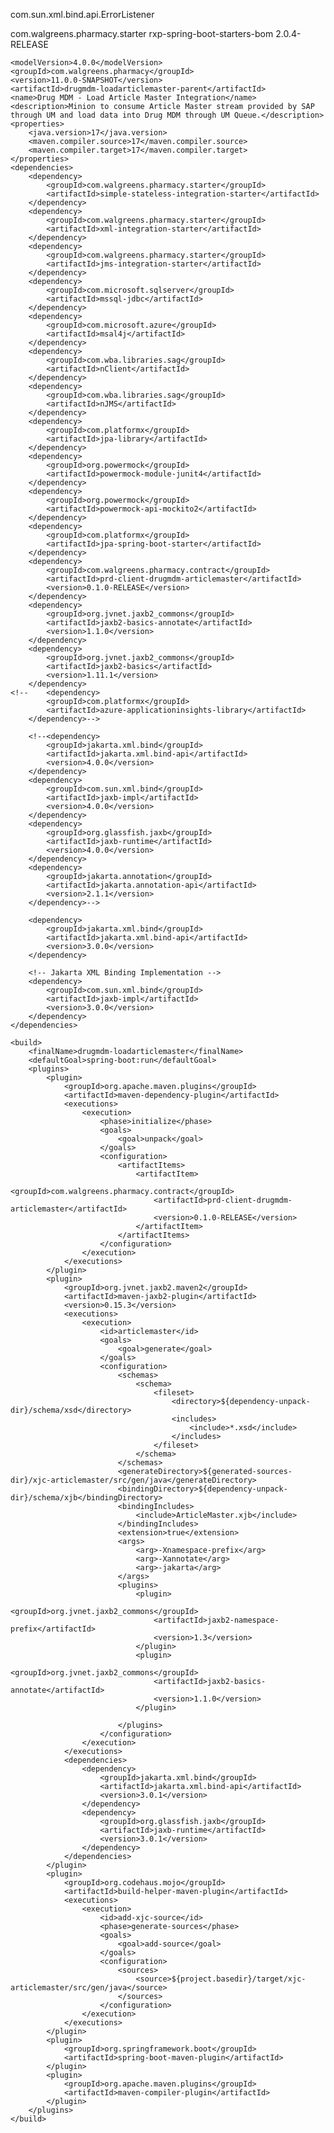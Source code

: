 com.sun.xml.bind.api.ErrorListener


<?xml version="1.0" encoding="UTF-8"?>
<project xmlns="http://maven.apache.org/POM/4.0.0" xmlns:xsi="http://www.w3.org/2001/XMLSchema-instance" xsi:schemaLocation="http://maven.apache.org/POM/4.0.0 http://maven.apache.org/xsd/maven-4.0.0.xsd">
	<parent>
		<groupId>com.walgreens.pharmacy.starter</groupId>
		<artifactId>rxp-spring-boot-starters-bom</artifactId>
		<version>2.0.4-RELEASE</version>
	</parent>

	<modelVersion>4.0.0</modelVersion>
	<groupId>com.walgreens.pharmacy</groupId>
	<version>11.0.0-SNAPSHOT</version>
	<artifactId>drugmdm-loadarticlemaster-parent</artifactId>
	<name>Drug MDM - Load Article Master Integration</name>
	<description>Minion to consume Article Master stream provided by SAP through UM and load data into Drug MDM through UM Queue.</description>
	<properties>
		<java.version>17</java.version>
		<maven.compiler.source>17</maven.compiler.source>
		<maven.compiler.target>17</maven.compiler.target>
	</properties>
	<dependencies>
		<dependency>
			<groupId>com.walgreens.pharmacy.starter</groupId>
			<artifactId>simple-stateless-integration-starter</artifactId>
		</dependency>
		<dependency>
			<groupId>com.walgreens.pharmacy.starter</groupId>
			<artifactId>xml-integration-starter</artifactId>
		</dependency>
		<dependency>
			<groupId>com.walgreens.pharmacy.starter</groupId>
			<artifactId>jms-integration-starter</artifactId>
		</dependency>
		<dependency>
			<groupId>com.microsoft.sqlserver</groupId>
			<artifactId>mssql-jdbc</artifactId>
		</dependency>
		<dependency>
			<groupId>com.microsoft.azure</groupId>
			<artifactId>msal4j</artifactId>
		</dependency>
		<dependency>
			<groupId>com.wba.libraries.sag</groupId>
			<artifactId>nClient</artifactId>
		</dependency>
		<dependency>
			<groupId>com.wba.libraries.sag</groupId>
			<artifactId>nJMS</artifactId>
		</dependency>
		<dependency>
			<groupId>com.platformx</groupId>
			<artifactId>jpa-library</artifactId>
		</dependency>
		<dependency>
			<groupId>org.powermock</groupId>
			<artifactId>powermock-module-junit4</artifactId>
		</dependency>
		<dependency>
			<groupId>org.powermock</groupId>
			<artifactId>powermock-api-mockito2</artifactId>
		</dependency>
		<dependency>
			<groupId>com.platformx</groupId>
			<artifactId>jpa-spring-boot-starter</artifactId>
		</dependency>
		<dependency>
			<groupId>com.walgreens.pharmacy.contract</groupId>
			<artifactId>prd-client-drugmdm-articlemaster</artifactId>
			<version>0.1.0-RELEASE</version>
		</dependency>
		<dependency>
			<groupId>org.jvnet.jaxb2_commons</groupId>
			<artifactId>jaxb2-basics-annotate</artifactId>
			<version>1.1.0</version>
		</dependency>
		<dependency>
			<groupId>org.jvnet.jaxb2_commons</groupId>
			<artifactId>jaxb2-basics</artifactId>
			<version>1.11.1</version>
		</dependency>
	<!--	<dependency>
			<groupId>com.platformx</groupId>
			<artifactId>azure-applicationinsights-library</artifactId>
		</dependency>-->

		<!--<dependency>
			<groupId>jakarta.xml.bind</groupId>
			<artifactId>jakarta.xml.bind-api</artifactId>
			<version>4.0.0</version>
		</dependency>
		<dependency>
			<groupId>com.sun.xml.bind</groupId>
			<artifactId>jaxb-impl</artifactId>
			<version>4.0.0</version>
		</dependency>
		<dependency>
			<groupId>org.glassfish.jaxb</groupId>
			<artifactId>jaxb-runtime</artifactId>
			<version>4.0.0</version>
		</dependency>
		<dependency>
			<groupId>jakarta.annotation</groupId>
			<artifactId>jakarta.annotation-api</artifactId>
			<version>2.1.1</version>
		</dependency>-->

		<dependency>
			<groupId>jakarta.xml.bind</groupId>
			<artifactId>jakarta.xml.bind-api</artifactId>
			<version>3.0.0</version>
		</dependency>

		<!-- Jakarta XML Binding Implementation -->
		<dependency>
			<groupId>com.sun.xml.bind</groupId>
			<artifactId>jaxb-impl</artifactId>
			<version>3.0.0</version>
		</dependency>
	</dependencies>
	
	<build>
		<finalName>drugmdm-loadarticlemaster</finalName>
		<defaultGoal>spring-boot:run</defaultGoal>
		<plugins>
			<plugin>
				<groupId>org.apache.maven.plugins</groupId>
				<artifactId>maven-dependency-plugin</artifactId>
				<executions>
					<execution>
						<phase>initialize</phase>
						<goals>
							<goal>unpack</goal>
						</goals>
						<configuration>
							<artifactItems>
								<artifactItem>
									<groupId>com.walgreens.pharmacy.contract</groupId>
									<artifactId>prd-client-drugmdm-articlemaster</artifactId>
									<version>0.1.0-RELEASE</version>
								</artifactItem>
							</artifactItems>
						</configuration>
					</execution>
				</executions>
			</plugin>
			<plugin>
				<groupId>org.jvnet.jaxb2.maven2</groupId>
				<artifactId>maven-jaxb2-plugin</artifactId>
				<version>0.15.3</version>
				<executions>
					<execution>
						<id>articlemaster</id>
						<goals>
							<goal>generate</goal>
						</goals>
						<configuration>
							<schemas>
								<schema>
									<fileset>
										<directory>${dependency-unpack-dir}/schema/xsd</directory>
										<includes>
											<include>*.xsd</include>
										</includes>
									</fileset>
								</schema>
							</schemas>
							<generateDirectory>${generated-sources-dir}/xjc-articlemaster/src/gen/java</generateDirectory>
							<bindingDirectory>${dependency-unpack-dir}/schema/xjb</bindingDirectory>
							<bindingIncludes>
								<include>ArticleMaster.xjb</include>
							</bindingIncludes>
							<extension>true</extension>
							<args>
								<arg>-Xnamespace-prefix</arg>
								<arg>-Xannotate</arg>
								<arg>-jakarta</arg>
							</args>
							<plugins>
								<plugin>
									<groupId>org.jvnet.jaxb2_commons</groupId>
									<artifactId>jaxb2-namespace-prefix</artifactId>
									<version>1.3</version>
								</plugin>
								<plugin>
									<groupId>org.jvnet.jaxb2_commons</groupId>
									<artifactId>jaxb2-basics-annotate</artifactId>
									<version>1.1.0</version>
								</plugin>

							</plugins>
						</configuration>
					</execution>
				</executions>
				<dependencies>
					<dependency>
						<groupId>jakarta.xml.bind</groupId>
						<artifactId>jakarta.xml.bind-api</artifactId>
						<version>3.0.1</version>
					</dependency>
					<dependency>
						<groupId>org.glassfish.jaxb</groupId>
						<artifactId>jaxb-runtime</artifactId>
						<version>3.0.1</version>
					</dependency>
				</dependencies>
			</plugin>
			<plugin>
				<groupId>org.codehaus.mojo</groupId>
				<artifactId>build-helper-maven-plugin</artifactId>
				<executions>
					<execution>
						<id>add-xjc-source</id>
						<phase>generate-sources</phase>
						<goals>
							<goal>add-source</goal>
						</goals>
						<configuration>
							<sources>
								<source>${project.basedir}/target/xjc-articlemaster/src/gen/java</source>
							</sources>
						</configuration>
					</execution>
				</executions>
			</plugin>
			<plugin>
				<groupId>org.springframework.boot</groupId>
				<artifactId>spring-boot-maven-plugin</artifactId>
			</plugin>
			<plugin>
				<groupId>org.apache.maven.plugins</groupId>
				<artifactId>maven-compiler-plugin</artifactId>
			</plugin>
		</plugins>
	</build>
</project>
